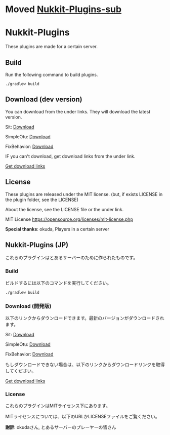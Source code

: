 # Moved [Nukkit-Plugins-sub](https://github.com/beito123/Nukkit-Plugins-sub)

# Nukkit-Plugins
These plugins are made for a certain server.

## Build
Run the following command to build plugins.


	./gradlew build

## Download (dev version)
You can download from the under links. They will download the latest version.

Sit: [Download](https://circleci.com/api/v1.1/project/github/beito123/Nukkit-Plugins/latest/artifacts/0/home/workspace/dist/Sit.jar)

SimpleOtu: [Download](https://circleci.com/api/v1.1/project/github/beito123/Nukkit-Plugins/latest/artifacts/0/home/workspace/dist/SimpleOtu.jar)

FixBehavior: [Download](https://circleci.com/api/v1.1/project/github/beito123/Nukkit-Plugins/latest/artifacts/0/home/workspace/dist/FixBehavior.jar)

IF you can't download, get download links from the under link.

[Get download links](https://circleci.com/api/v1.1/project/github/beito123/Nukkit-Plugins/latest/artifacts)

## License
These plugins are released under the MIT license.
(but, if exists LICENSE in the plugin folder, see the LICENSE)

About the license, see the LICENSE file or the under link.

MIT License
https://opensource.org/licenses/mit-license.php

**Special thanks**: okuda, Players in a certain server

## Nukkit-Plugins (JP)
これらのプラグインはとあるサーバーのために作られたものです。

### Build
ビルドするには以下のコマンドを実行してください。


	./gradlew build

### Download (開発版)
以下のリンクからダウンロードできます。最新のバージョンがダウンロードされます。

Sit: [Download](https://circleci.com/api/v1.1/project/github/beito123/Nukkit-Plugins/latest/artifacts/0/home/workspace/dist/Sit.jar)

SimpleOtu: [Download](https://circleci.com/api/v1.1/project/github/beito123/Nukkit-Plugins/latest/artifacts/0/home/workspace/dist/SimpleOtu.jar)

FixBehavior: [Download](https://circleci.com/api/v1.1/project/github/beito123/Nukkit-Plugins/latest/artifacts/0/home/workspace/dist/FixBehavior.jar)

もしダウンロードできない場合は、以下のリンクからダウンロードリンクを取得してください。

[Get download links](https://circleci.com/api/v1.1/project/github/beito123/Nukkit-Plugins/latest/artifacts)

### License
これらのプラグインはMITライセンス下にあります。

MITライセンスについては、以下のURLかLICENSEファイルをご覧ください。

**謝辞**: okudaさん, とあるサーバーのプレーヤーの皆さん
